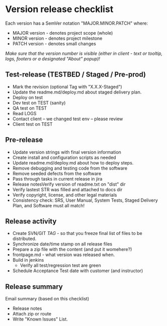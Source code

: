 # Version release checklist
Each version has a SemVer notation "MAJOR.MINOR.PATCH" where:
- MAJOR version - denotes project scope (whole)
- MINOR version - denotes project milestone
- PATCH version - denotes small changes

*Make sure that the version number is visible (either in client - text or tooltip, logs, footers or a designated "About" popup)!*

## Test-release (TESTBED / Staged / Pre-prod)
- Mark the revision (optional Tag with "X.X.X-Staged")
- Update the readme.md/deploy.md about staged delivery plan.
- Deploy on test
- Dev test on TEST (sanity)
- QA test on TEST
- Read LOGS
- Contact client – we changed test env – please review
- Client test on TEST


## Pre-release 
- Update version strings with final version information
- Create install and configuration scripts as needed
- Update readme.md/deploy.md about how to deploy steps.
- Remove debugging and testing code from the software
- Remove seeded defects from the software
- Pass through tasks in current release in jira
- Release notesVerify version of readme.txt on "dist" dir
- Verify lastest STR was filled and attached to docs dir
- Verify copyright, license, and other legal materials
- Consistency check:  SRS, User Manual, System Tests, Staged Delivery Plan, and Software must all match!

## Release activity
- Create SVN/GIT *TAG* - so that you freeze final list of files to be distributed.
- Synchronize date/time stamp on all release files
- Prepare a zip file with the content (and put it womehere?)
- frontpage.md - what version was released when.
- Build in jenkins
  - Verify all  test/regression test are green
- Schedule Acceptance Test date with customer (and instructor)

## Release summary
Email summary (based on this checklist)
- Release notes
- Attach zip or route 
- Write "Known Issues" List.


